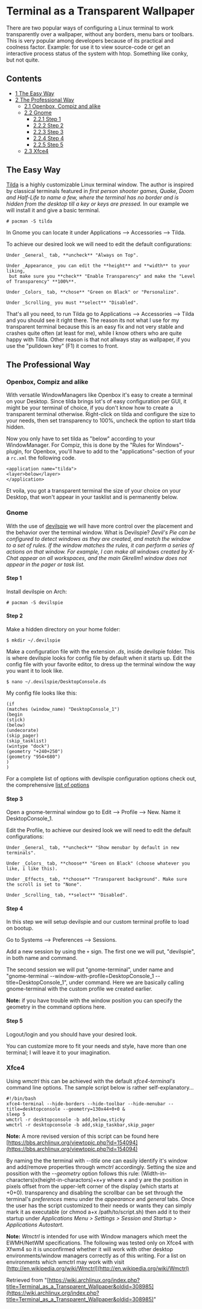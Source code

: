 # Terminal as a Transparent Wallpaper

There are two popular ways of configuring a Linux terminal to work transparently over a wallpaper, without any borders, menu bars or toolbars. This is very popular among developers because of its practical and coolness factor. Example: for use it to view source-code or get an interactive process status of the system with htop. Something like conky, but not quite.

## Contents

*   [1 The Easy Way](#The_Easy_Way)
*   [2 The Professional Way](#The_Professional_Way)
    *   [2.1 Openbox, Compiz and alike](#Openbox.2C_Compiz_and_alike)
    *   [2.2 Gnome](#Gnome)
        *   [2.2.1 Step 1](#Step_1)
        *   [2.2.2 Step 2](#Step_2)
        *   [2.2.3 Step 3](#Step_3)
        *   [2.2.4 Step 4](#Step_4)
        *   [2.2.5 Step 5](#Step_5)
    *   [2.3 Xfce4](#Xfce4)

## The Easy Way

[Tilda](http://sourceforge.net/projects/tilda/) is a highly customizable Linux terminal window. The author is inspired by classical terminals featured in _first person shooter games, Quake, Doom and Half-Life to name a few, where the terminal has no border and is hidden from the desktop till a key or keys are pressed._ In our example we will install it and give a basic terminal.

```
# pacman -S tilda

```

In Gnome you can locate it under Applications –> Accessories –> Tilda.

To achieve our desired look we will need to edit the default configurations:

```
Under _General_ tab, **uncheck** "Always on Top".

Under _Appearance_ you can edit the **height** and **width** to your liking,
 but make sure you **check** "Enable Transparency" and make the "Level of Transparency" **100%**.

Under _Colors_ tab, **chose** "Green on Black" or "Personalize".

Under _Scrolling_ you must **select** "Disabled".

```

That's all you need, to run Tilda go to Applications –> Accessories –> Tilda and you should see it right there. The reason its not what I use for my transparent terminal because this is an easy fix and not very stable and crashes quite often (at least for me), while I know others who are quite happy with Tilda. Other reason is that not allways stay as wallpaper, if you use the "pulldown key" (F1) it comes to front.

## The Professional Way

### Openbox, Compiz and alike

With versatile WindowManagers like Openbox it's easy to create a terminal on your Desktop. Since tilda brings lot's of easy configuration per GUI, it might be your terminal of choice, if you don't know how to create a transparent terminal otherwise. Right-click on tilda and configure the size to your needs, then set transparency to 100%, uncheck the option to start tilda hidden.

Now you only have to set tilda as "below" according to your WindowManager. For Compiz, this is done by the "Rules for Windows"-plugin, for Openbox, you'll have to add to the "applications"-section of your a `rc.xml` the following code.

```
<application name="tilda">
<layer>below</layer>
</application>

```

Et voila, you got a transparent terminal the size of your choice on your Desktop, that won't appear in your tasklist and is permanently below.

### Gnome

With the use of [devilspie](http://www.burtonini.com/blog/computers/devilspie) we will have more control over the placement and the behavior over the terminal window. What is Devilspie? _Devil's Pie can be configured to detect windows as they are created, and match the window to a set of rules. If the window matches the rules, it can perform a series of actions on that window. For example, I can make all windows created by X-Chat appear on all workspaces, and the main Gkrellm1 window does not appear in the pager or task list._

#### Step 1

Install devilspie on Arch:

```
# pacman -S devilspie

```

#### Step 2

Make a hidden directory on your home folder:

```
$ mkdir ~/.devilspie

```

Make a configuration file with the extension _.ds_, inside devilspie folder. This is where devilspie looks for config file by default when it starts up. Edit the config file with your favorite editor, to dress up the terminal window the way you want it to look like.

```
$ nano ~/.devilspie/DesktopConsole.ds

```

My config file looks like this:

```
(if
(matches (window_name) "DesktopConsole_1")
(begin
(stick)
(below)
(undecorate)
(skip_pager)
(skip_tasklist)
(wintype "dock")
(geometry "+240+250")
(geometry "954×680")
)
)

```

For a complete list of options with devilspie configuration options check out, the comprehensive [list of options](http://foosel.org/linux/devilspie)

#### Step 3

Open a gnome-terminal window go to Edit –> Profile –> New. Name it DesktopConsole_1.

Edit the Profile, to achieve our desired look we will need to edit the default configurations:

```
Under _General_ tab, **uncheck** "Show menubar by default in new terminals".

Under _Colors_ tab, **choose** "Green on Black" (choose whatever you like, i like this).

Under _Effects_ tab, **choose** "Transparent background". Make sure the scroll is set to "None".

Under _Scrolling_ tab, **select** "Disabled".

```

#### Step 4

In this step we will setup devilspie and our custom terminal profile to load on bootup.

Go to Systems –> Preferences –> Sessions.

Add a new session by using the `+` sign. The first one we will put, "devilspie", in both name and command.

The second session we will put "gnome-terminal", under name and "gnome-terminal --window-with-profile=DesktopConsole_1 --title=DesktopConsole_1", under command. Here we are basically calling gnome-terminal with the custom profile we created earlier.

**Note:** if you have trouble with the window position you can specify the geometry in the command options here.

#### Step 5

Logout/login and you should have your desired look.

You can customize more to fit your needs and style, have more than one terminal; I will leave it to your imagination.

### Xfce4

Using _wmctrl_ this can be achieved with the default _xfce4-terminal's_ command line options. The sample script below is rather self-explanatory...

```
#!/bin/bash
xfce4-terminal --hide-borders --hide-toolbar --hide-menubar --title=desktopconsole --geometry=130x44+0+0 &
sleep 5
wmctrl -r desktopconsole -b add,below,sticky
wmctrl -r desktopconsole -b add,skip_taskbar,skip_pager

```

**Note:** A more revised version of this script can be found here [https://bbs.archlinux.org/viewtopic.php?id=154094](https://bbs.archlinux.org/viewtopic.php?id=154094)

By naming the the terminal with _--title_ one can easily identify it's window and add/remove properties through _wmctrl_ accordingly. Setting the size and possition with the _--geometry_ option follows this rule: (Width-in-characters)x(height-in-charactors)+x+y where x and y are the position in pixels offset from the upper-left corner of the display (which starts at +0+0). transparency and disabling the scrollbar can be set through the terminal's _preferences_ menu under the _appearance_ and _general_ tabs. Once the user has the script customized to their needs or wants they can simply mark it as executable (or chmod a+x /path/to/script.sh) then add it to their startup under _Applications Menu > Settings > Session and Startup > Applications Autostart_.

**Note:** _Wmctrl_ is intended for use with Window managers which meet the EWMH/NetWM specifications. The following was tested only on Xfce4 with Xfwm4 so it is unconfirmed whether it will work with other desktop environments/window managers correctly as of this writing. For a list on environments which wmctrl may work with visit [http://en.wikipedia.org/wiki/Wmctrl](http://en.wikipedia.org/wiki/Wmctrl)

Retrieved from "[https://wiki.archlinux.org/index.php?title=Terminal_as_a_Transparent_Wallpaper&oldid=308985](https://wiki.archlinux.org/index.php?title=Terminal_as_a_Transparent_Wallpaper&oldid=308985)"
